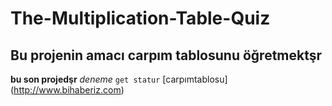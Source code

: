 # The-Multiplication-Table-Quiz
## Bu projenin amacı carpım tablosunu öğretmektşr
**bu son projedşr**
*deneme*
`get statur`
[carpımtablosu] (http://www.bihaberiz.com)
